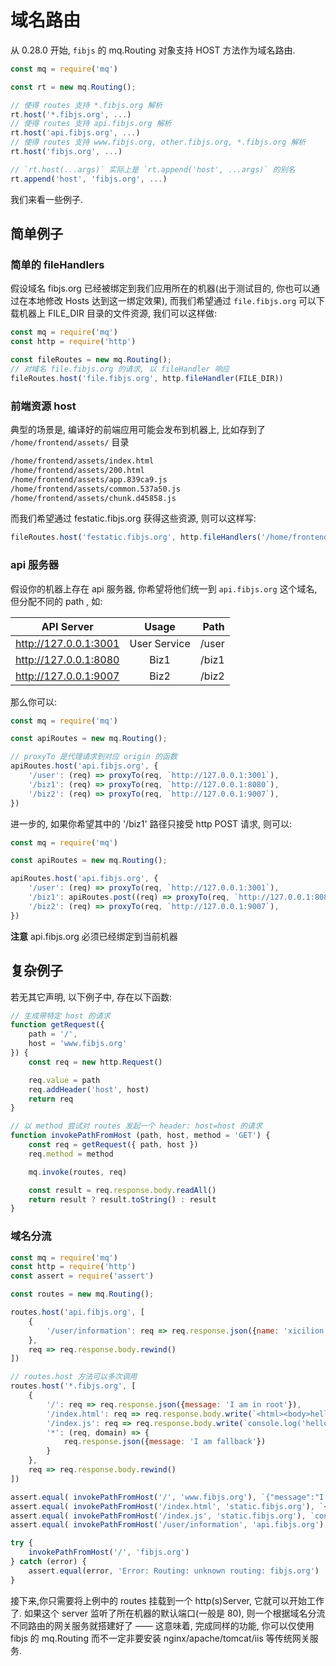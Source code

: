 # 域名路由

从 0.28.0 开始, `fibjs` 的 mq.Routing 对象支持 HOST 方法作为域名路由.

```javascript
const mq = require('mq')

const rt = new mq.Routing();

// 使得 routes 支持 *.fibjs.org 解析
rt.host('*.fibjs.org', ...)
// 使得 routes 支持 api.fibjs.org 解析
rt.host('api.fibjs.org', ...)
// 使得 routes 支持 www.fibjs.org, other.fibjs.org, *.fibjs.org 解析
rt.host('fibjs.org', ...)

// `rt.host(...args)` 实际上是 `rt.append('host', ...args)` 的别名
rt.append('host', 'fibjs.org', ...)
```

我们来看一些例子.

## 简单例子

### 简单的 fileHandlers

假设域名 fibjs.org 已经被绑定到我们应用所在的机器(出于测试目的, 你也可以通过在本地修改 Hosts 达到这一绑定效果), 而我们希望通过 `file.fibjs.org` 可以下载机器上 FILE_DIR 目录的文件资源,
我们可以这样做:

```javascript
const mq = require('mq')
const http = require('http')

const fileRoutes = new mq.Routing();
// 对域名 file.fibjs.org 的请求, 以 fileHandler 响应
fileRoutes.host('file.fibjs.org', http.fileHandler(FILE_DIR))
```

### 前端资源 host

典型的场景是, 编译好的前端应用可能会发布到机器上, 比如存到了 `/home/frontend/assets/` 目录

```bash
/home/frontend/assets/index.html
/home/frontend/assets/200.html
/home/frontend/assets/app.839ca9.js
/home/frontend/assets/common.537a50.js
/home/frontend/assets/chunk.d45858.js
```

而我们希望通过 festatic.fibjs.org 获得这些资源, 则可以这样写:

```javascript
fileRoutes.host('festatic.fibjs.org', http.fileHandlers('/home/frontend/assets/'))
```

### api 服务器

假设你的机器上存在 api 服务器, 你希望将他们统一到 `api.fibjs.org` 这个域名, 但分配不同的 path , 如:

API Server           | Usage  | Path
--------------|:-----:|-----:|
http://127.0.0.1:3001  | User Service |  /user
http://127.0.0.1:8080  | Biz1 |  /biz1
http://127.0.0.1:9007  | Biz2 | /biz2

那么你可以:

```javascript
const mq = require('mq')

const apiRoutes = new mq.Routing();

// proxyTo 是代理请求到对应 origin 的函数
apiRoutes.host('api.fibjs.org', {
    '/user': (req) => proxyTo(req, `http://127.0.0.1:3001`),
    '/biz1': (req) => proxyTo(req, `http://127.0.0.1:8080`),
    '/biz2': (req) => proxyTo(req, `http://127.0.0.1:9007`),
})
```

进一步的, 如果你希望其中的 '/biz1' 路径只接受 http POST 请求, 则可以:

```javascript
const mq = require('mq')

const apiRoutes = new mq.Routing();

apiRoutes.host('api.fibjs.org', {
    '/user': (req) => proxyTo(req, `http://127.0.0.1:3001`),
    '/biz1': apiRoutes.post((req) => proxyTo(req, `http://127.0.0.1:8080`)),
    '/biz2': (req) => proxyTo(req, `http://127.0.0.1:9007`),
})
```

**注意** api.fibjs.org 必须已经绑定到当前机器

## 复杂例子

若无其它声明, 以下例子中, 存在以下函数:

```javascript
// 生成带特定 host 的请求
function getRequest({
    path = '/',
    host = 'www.fibjs.org'
}) {
    const req = new http.Request()

    req.value = path
    req.addHeader('host', host)
    return req
}

// 以 method 尝试对 routes 发起一个 header: host=host 的请求
function invokePathFromHost (path, host, method = 'GET') {
    const req = getRequest({ path, host })
    req.method = method

    mq.invoke(routes, req)

    const result = req.response.body.readAll()
    return result ? result.toString() : result
}
```

### 域名分流

```javascript
const mq = require('mq')
const http = require('http')
const assert = require('assert')

const routes = new mq.Routing();

routes.host('api.fibjs.org', [
    {
        '/user/information': req => req.response.json({name: 'xicilion'}),
    },
    req => req.response.body.rewind()
])

// routes.host 方法可以多次调用
routes.host('*.fibjs.org', [
    {
        '/': req => req.response.json({message: 'I am in root'}),
        '/index.html': req => req.response.body.write(`<html><body>hello fibjs</body></html>`),
        '/index.js': req => req.response.body.write(`console.log('hello world')`),
        '*': (req, domain) => {
            req.response.json({message: 'I am fallback'})
        }
    },
    req => req.response.body.rewind()
])

assert.equal( invokePathFromHost('/', 'www.fibjs.org'), `{"message":"I am in root"}` )
assert.equal( invokePathFromHost('/index.html', 'static.fibjs.org'), `<html><body>hello fibjs</body></html>` )
assert.equal( invokePathFromHost('/index.js', 'static.fibjs.org'), `console.log('hello world')` )
assert.equal( invokePathFromHost('/user/information', 'api.fibjs.org'), JSON.stringify({name: 'xicilion'}) )

try {
    invokePathFromHost('/', 'fibjs.org')
} catch (error) {
    assert.equal(error, 'Error: Routing: unknown routing: fibjs.org')
}
```

接下来,你只需要将上例中的 routes 挂载到一个 http(s)Server, 它就可以开始工作了. 如果这个 server 监听了所在机器的默认端口(一般是 80), 则一个根据域名分流不同路由的网关服务就搭建好了 —— 这意味着, 完成同样的功能, 你可以仅使用 fibjs 的 mq.Routing 而不一定非要安装 nginx/apache/tomcat/iis 等传统网关服务.